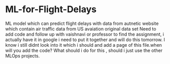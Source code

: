 # ML-for-Flight-Delays
ML model which can predict flight delays with data from autnetic website which contain air traffic data from US avaiation original data set
Need to add code and follow up with vaishnavi or professor to find the assignment, i actually have it in google i need to put it together and will do this tomorrow. I know i still didnt look into it which i should and add a page of this file.when will you add the code?
What should i do for this , should i just use the other MLOps projects. 
